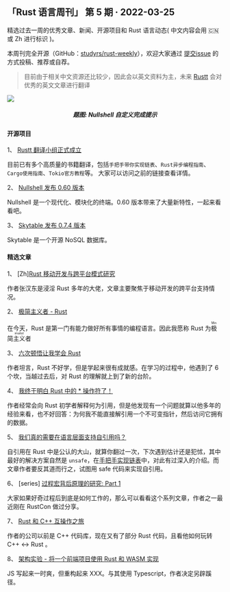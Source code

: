 ## 「Rust 语言周刊」 第 5 期 · 2022-03-25
精选过去一周的优秀文章、新闻、开源项目和 Rust 语言动态( 中文内容会用 🇨🇳 或 Zh 进行标识 )。

本周刊完全开源（GitHub：[studyrs/rust-weekly](https://github.com/studyrs/rust-weekly)），欢迎大家通过 [提交issue](https://github.com/studyrs/rust-weekly/issues) 的方式投稿、推荐或自荐。

> 目前由于相关中文资源还比较少，因此会以英文资料为主，未来 [Rustt](https://rustt.org) 会对优秀的英文文章进行翻译

<img src="https://www.nushell.sh/assets/img/0_60_completions.29aef109.gif">
<h5 align="center">题图: Nullshell 自定义完成提示</h5>



#### 开源项目

1、 [Rustt 翻译小组正式成立](https://rustt.org)

目前已有多个高质量的书籍翻译，包括`手把手带你实现链表`、`Rust异步编程指南`、`Cargo使用指南`、`Tokio官方教程`等。 大家可以访问之前的链接查看详情。

2、 [Nullshell 发布 0.60 版本](https://www.nushell.sh/assets/img/0_60_completions.29aef109.gif)

Nullshell 是一个现代化、模块化的终端。0.60 版本带来了大量新特性，一起来看看吧。

3、 [Skytable 发布 0.7.4 版本](https://blog.skytable.io/skytable-0-7-4-is-here/)

Skytable 是一个开源 NoSQL 数据库。

#### 精选文章

1、 [Zh][Rust 移动开发与跨平台模式研究](https://zhuanlan.zhihu.com/p/484269271)

作者张汉东是浸淫 Rust 多年的大佬，文章主要聚焦于移动开发的跨平台支持情况。

2、 [极简主义者 - Rust](https://kerkour.com/rust-is-minimalist)

在今天，Rust 是第一门有能力做好所有事情的编程语言。因此我愿称 Rust 为<ruby>极简主义者<rt>Minimalist</rt></ruby>

3、 [六次顿悟让我学会 Rust](https://apollolabsblog.hashnode.dev/learning-rust-my-6-key-moments)

作者坦言，Rust 不好学，但是学起来很有成就感。在学习的过程中，他遇到了 6 个坎，当越过去后，对 Rust 的理解就上到了新的台阶。

4、 [我终于明白 Rust 中的 * 操作符了！](https://micouy.github.io/rust-dereferencing/)

作者经常会向 Rust 初学者解释何为引用，但是他发现有一个问题就算以他多年的经验来看，也不好回答：为何我不能直接解引用一个不可变指针，然后访问它拥有的数据。

5、 [我们真的需要在语言层面支持自引用吗？](https://robinmoussu.gitlab.io/blog/post/2022-03-16_do_we_really_need_language_support_for_self_references/)

自引用在 Rust 中是公认的大山，就算你翻过一次，下次遇到估计还是犯怵，其中最好的解决方案自然是 `unsafe`，在[手把手实现链表](https://course.rs/too-many-lists/unsafe-queue/intro.html)中，对此有过深入的介绍。而文章作者要反其道而行之，试图用 safe 代码来实现自引用。

6、 [series] [过程宏背后原理的研究: Part 1](https://blog.jetbrains.com/rust/2022/03/18/procedural-macros-under-the-hood-part-i/)

大家如果好奇过程后到底是如何工作的，那么可以看看这个系列文章，作者之一最近刚在 RustCon 做过分享。

7、 [Rust 和 C++ 互操作之旅](https://blog.tetrane.com/2022/Rust-Cxx-interop.html)

作者的公司以前是 C++ 代码库，现在又有了部分 Rust 代码，且看他如何玩转 C++ <-> Rust 。

8、 [架构实验 - 将一个前端项目使用 Rust 和 WASM 实现](https://nutsys.com/blog/architecture-experiment-rust-wasm-1/)

JS 写起来一时爽，但重构起来 XXX。与其使用 Typescript，作者决定另辟蹊径。




